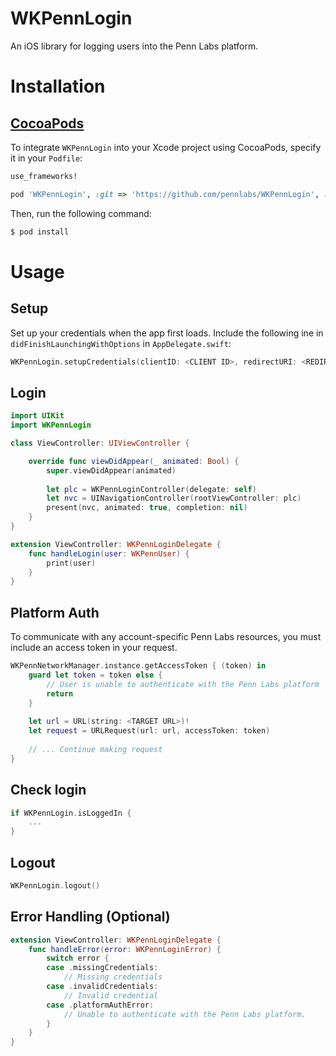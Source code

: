 # WKPennLogin
An iOS library for logging users into the Penn Labs platform.

# Installation

## [CocoaPods](http://cocoapods.org)

To integrate `WKPennLogin` into your Xcode project using CocoaPods, specify it in your `Podfile`:

```ruby
use_frameworks!

pod 'WKPennLogin', :git => 'https://github.com/pennlabs/WKPennLogin', :branch => 'master'
```

Then, run the following command:

```bash
$ pod install
```

# Usage

## Setup
Set up your credentials when the app first loads. Include the following ine in `didFinishLaunchingWithOptions` in `AppDelegate.swift`:
```swift
WKPennLogin.setupCredentials(clientID: <CLIENT ID>, redirectURI: <REDIRECT URI>)
```

## Login
```swift
import UIKit
import WKPennLogin

class ViewController: UIViewController {

    override func viewDidAppear(_ animated: Bool) {
        super.viewDidAppear(animated)
        
        let plc = WKPennLoginController(delegate: self)
        let nvc = UINavigationController(rootViewController: plc)
        present(nvc, animated: true, completion: nil)
    }
}

extension ViewController: WKPennLoginDelegate {
    func handleLogin(user: WKPennUser) {
        print(user)
    }
}
```

## Platform Auth
To communicate with any account-specific Penn Labs resources, you must include an access token in your request.
```swift
WKPennNetworkManager.instance.getAccessToken { (token) in
    guard let token = token else {
        // User is unable to authenticate with the Penn Labs platform
        return
    }
    
    let url = URL(string: <TARGET URL>)!
    let request = URLRequest(url: url, accessToken: token)
    
    // ... Continue making request
}
```

## Check login
```swift
if WKPennLogin.isLoggedIn {
    ...
}
```
## Logout
```swift
WKPennLogin.logout()
```

## Error Handling (Optional)
```swift
extension ViewController: WKPennLoginDelegate {
    func handleError(error: WKPennLoginError) {
        switch error {
        case .missingCredentials:
            // Missing credentials
        case .invalidCredentials:
            // Invalid credential
        case .platformAuthError:
            // Unable to authenticate with the Penn Labs platform.
        }
    }
}
```
